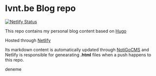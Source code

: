 # lvnt.be Blog repo

[![Netlify Status](https://api.netlify.com/api/v1/badges/7798c684-1b18-40b9-b41a-bb408464855e/deploy-status)](https://app.netlify.com/sites/lvnt/deploys)

This repo contains my personal blog content based on [Hugo](https://gohugo.io/)

Hosted through [Netlify](https://www.netlify.com/)

Its markdown content is automatically updated through [NotiGoCMS](https://github.com/lvntbkdmr/NotiGoCMS) and Netlify is responsible for genearating **.html** files when a push happens to this repo.

deneme
